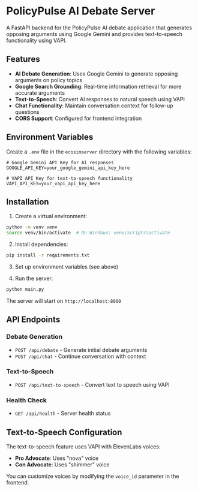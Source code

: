 # PolicyPulse AI Debate Server

A FastAPI backend for the PolicyPulse AI debate application that generates opposing arguments using Google Gemini and provides text-to-speech functionality using VAPI.

## Features

- **AI Debate Generation**: Uses Google Gemini to generate opposing arguments on policy topics
- **Google Search Grounding**: Real-time information retrieval for more accurate arguments
- **Text-to-Speech**: Convert AI responses to natural speech using VAPI
- **Chat Functionality**: Maintain conversation context for follow-up questions
- **CORS Support**: Configured for frontend integration

## Environment Variables

Create a `.env` file in the `ecosimserver` directory with the following variables:

```env
# Google Gemini API Key for AI responses
GOOGLE_API_KEY=your_google_gemini_api_key_here

# VAPI API Key for text-to-speech functionality
VAPI_API_KEY=your_vapi_api_key_here
```

## Installation

1. Create a virtual environment:
```bash
python -m venv venv
source venv/bin/activate  # On Windows: venv\Scripts\activate
```

2. Install dependencies:
```bash
pip install -r requirements.txt
```

3. Set up environment variables (see above)

4. Run the server:
```bash
python main.py
```

The server will start on `http://localhost:8000`

## API Endpoints

### Debate Generation
- `POST /api/debate` - Generate initial debate arguments
- `POST /api/chat` - Continue conversation with context

### Text-to-Speech
- `POST /api/text-to-speech` - Convert text to speech using VAPI

### Health Check
- `GET /api/health` - Server health status

## Text-to-Speech Configuration

The text-to-speech feature uses VAPI with ElevenLabs voices:
- **Pro Advocate**: Uses "nova" voice
- **Con Advocate**: Uses "shimmer" voice

You can customize voices by modifying the `voice_id` parameter in the frontend. 